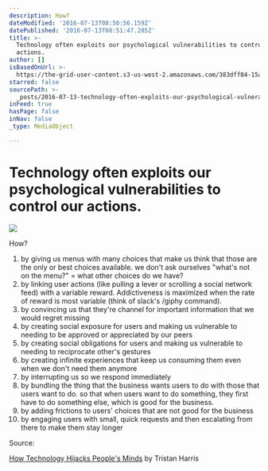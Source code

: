 ```yaml
---
description: How?
dateModified: '2016-07-13T08:50:56.159Z'
datePublished: '2016-07-13T08:51:47.285Z'
title: >-
  Technology often exploits our psychological vulnerabilities to control our
  actions.
author: []
isBasedOnUrl: >-
  https://the-grid-user-content.s3-us-west-2.amazonaws.com/383dff84-15a1-4886-ab91-5c75ddd60d3a.png
starred: false
sourcePath: >-
  _posts/2016-07-13-technology-often-exploits-our-psychological-vulnerabilities.md
inFeed: true
hasPage: false
inNav: false
_type: MediaObject

---
```

# Technology often exploits our psychological vulnerabilities to control our actions.
![](https://imgflo.herokuapp.com/graph/vahj1ThiexotieMo/6ac265b8c72bc551e2432a8ef7605a23/croprotate.png?cropheight=759&cropwidth=1360&degrees=0&input=https%3A%2F%2Fthe-grid-user-content.s3-us-west-2.amazonaws.com%2F383dff84-15a1-4886-ab91-5c75ddd60d3a.png&x=0&y=0)

How?

1. by giving us menus with many choices that make us think that those are the only or best choices available. we don't ask ourselves "what's not on the menu?" = what other choices do we have?
2. by linking user actions (like pulling a lever or scrolling a social network feed) with a variable reward. Addictiveness is maximized when the rate of reward is most variable (think of slack's /giphy command).
3. by convincing us that they're channel for important information that we would regret missing
4. by creating social exposure for users and making us vulnerable to needing to be approved or appreciated by our peers
5. by creating social obligations for users and making us vulnerable to needing to reciprocate other's gestures
6. by creating infinite experiences that keep us consuming them even when we don't need them anymore
7. by interrupting us so we respond immediately
8. by bundling the thing that the business wants users to do with those that users want to do. so that when users want to do something, they first have to do something else, which is good for the business.
9. by adding frictions to users' choices that are not good for the business
10. by engaging users with small, quick requests and then escalating from there to make them stay longer

Source: 

[How Technology Hijacks People's Minds][0] by Tristan Harris

[0]: https://medium.com/swlh/how-technology-hijacks-peoples-minds-from-a-magician-and-google-s-design-ethicist-56d62ef5edf3#.irmp91nxb